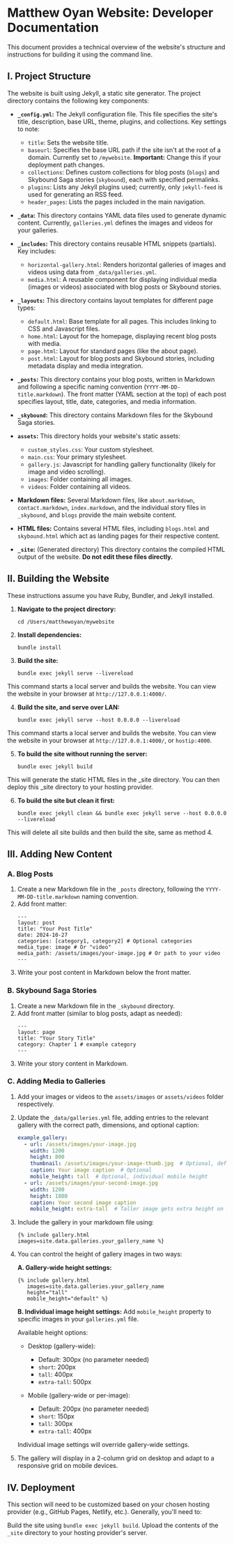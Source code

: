 # Matthew Oyan Website: Developer Documentation

This document provides a technical overview of the website's structure and instructions for building it using the command line.

## I. Project Structure

The website is built using Jekyll, a static site generator. The project directory contains the following key components:

* **`_config.yml`:**  The Jekyll configuration file. This file specifies the site's title, description, base URL, theme, plugins, and collections.  Key settings to note:

    * `title`:  Sets the website title.
    * `baseurl`:  Specifies the base URL path if the site isn't at the root of a domain.  Currently set to `/mywebsite`.  **Important:**  Change this if your deployment path changes.
    * `collections`: Defines custom collections for blog posts (`blogs`) and Skybound Saga stories (`skybound`), each with specified permalinks.
    * `plugins`: Lists any Jekyll plugins used; currently, only `jekyll-feed` is used for generating an RSS feed.
    * `header_pages`: Lists the pages included in the main navigation.

* **`_data`:** This directory contains YAML data files used to generate dynamic content. Currently, `galleries.yml` defines the images and videos for your galleries.

* **`_includes`:** This directory contains reusable HTML snippets (partials).  Key includes:
    * `horizontal-gallery.html`:  Renders horizontal galleries of images and videos using data from `_data/galleries.yml`.
    * `media.html`: A reusable component for displaying individual media (images or videos) associated with blog posts or Skybound stories.

* **`_layouts`:** This directory contains layout templates for different page types:
    * `default.html`: Base template for all pages.  This includes linking to CSS and Javascript files.
    * `home.html`:  Layout for the homepage, displaying recent blog posts with media.
    * `page.html`: Layout for standard pages (like the about page).
    * `post.html`: Layout for blog posts and Skybound stories, including metadata display and media integration.

* **`_posts`:** This directory contains your blog posts, written in Markdown and following a specific naming convention (`YYYY-MM-DD-title.markdown`). The front matter (YAML section at the top) of each post specifies layout, title, date, categories, and media information.

* **`_skybound`:**  This directory contains Markdown files for the Skybound Saga stories.

* **`assets`:** This directory holds your website's static assets:
    * `custom_styles.css`: Your custom stylesheet.
    * `main.css`: Your primary stylesheet.
    * `gallery.js`: Javascript for handling gallery functionality (likely for image and video scrolling).
    * `images`: Folder containing all images.
    * `videos`: Folder containing all videos.

* **Markdown files:** Several Markdown files, like `about.markdown`, `contact.markdown`, `index.markdown`, and the individual story files in `_skybound`, and `blogs` provide the main website content.

* **HTML files:** Contains several HTML files, including `blogs.html` and `skybound.html` which act as landing pages for their respective content.

* **`_site`:** (Generated directory) This directory contains the compiled HTML output of the website.  **Do not edit these files directly.**

## II. Building the Website

These instructions assume you have Ruby, Bundler, and Jekyll installed.

1. **Navigate to the project directory:**
   ```
   cd /Users/matthewoyan/mywebsite
   ```

2. **Install dependencies:**
    ```
    bundle install
    ```
3. **Build the site:**
    ```
    bundle exec jekyll serve --livereload
    ```
This command starts a local server and builds the website. You can view the website in your browser at `http://127.0.0.1:4000/`.

4. **Build the site, and serve over LAN:**
    ```
    bundle exec jekyll serve --host 0.0.0.0 --livereload
    ```
This command starts a local server and builds the website. You can view the website in your browser at `http://127.0.0.1:4000/`, or `hostip:4000`.

5. **To build the site without running the server:**
    ```
    bundle exec jekyll build
    ```
This will generate the static HTML files in the _site directory. You can then deploy this _site directory to your hosting provider.

6. **To build the site but clean it first:**
    ```
    bundle exec jekyll clean && bundle exec jekyll serve --host 0.0.0.0 --livereload
    ```
This will delete all site builds and then build the site, same as method 4.

## III. Adding New Content

### A. Blog Posts

1. Create a new Markdown file in the `_posts` directory, following the `YYYY-MM-DD-title.markdown` naming convention.
2. Add front matter:
    ```
    ---
    layout: post
    title: "Your Post Title"
    date: 2024-10-27
    categories: [category1, category2] # Optional categories
    media_type: image # Or "video"
    media_path: /assets/images/your-image.jpg # Or path to your video
    ---
    ```
3. Write your post content in Markdown below the front matter.

### B. Skybound Saga Stories

1. Create a new Markdown file in the `_skybound` directory.
2. Add front matter (similar to blog posts, adapt as needed):
    ```
    ---
    layout: page
    title: "Your Story Title"
    category: Chapter 1 # example category
    ---
    ```
3. Write your story content in Markdown.

### C. Adding Media to Galleries

1. Add your images or videos to the `assets/images` or `assets/videos` folder respectively.
2. Update the `_data/galleries.yml` file, adding entries to the relevant gallery with the correct path, dimensions, and optional caption:
    ```yaml
    example_gallery:
      - url: /assets/images/your-image.jpg
        width: 1200
        height: 800
        thumbnail: /assets/images/your-image-thumb.jpg  # Optional, defaults to url
        caption: Your image caption  # Optional
        mobile_height: tall  # Optional, individual mobile height
      - url: /assets/images/your-second-image.jpg
        width: 1200
        height: 1800
        caption: Your second image caption
        mobile_height: extra-tall  # Taller image gets extra height on mobile
    ```
3. Include the gallery in your markdown file using:
    ```liquid
    {% include gallery.html images=site.data.galleries.your_gallery_name %}
    ```
4. You can control the height of gallery images in two ways:

   **A. Gallery-wide height settings:**
   ```liquid
   {% include gallery.html 
      images=site.data.galleries.your_gallery_name 
      height="tall" 
      mobile_height="default" %}
   ```
   
   **B. Individual image height settings:**
   Add `mobile_height` property to specific images in your `galleries.yml` file.
   
   Available height options:
   - Desktop (gallery-wide):
     - Default: 300px (no parameter needed)
     - `short`: 200px
     - `tall`: 400px
     - `extra-tall`: 500px
   
   - Mobile (gallery-wide or per-image):
     - Default: 200px (no parameter needed)
     - `short`: 150px
     - `tall`: 300px
     - `extra-tall`: 400px
   
   Individual image settings will override gallery-wide settings.

5. The gallery will display in a 2-column grid on desktop and adapt to a responsive grid on mobile devices.



## IV. Deployment

This section will need to be customized based on your chosen hosting provider (e.g., GitHub Pages, Netlify, etc.). Generally, you'll need to:

Build the site using `bundle exec jekyll build`.
Upload the contents of the `_site` directory to your hosting provider's server.